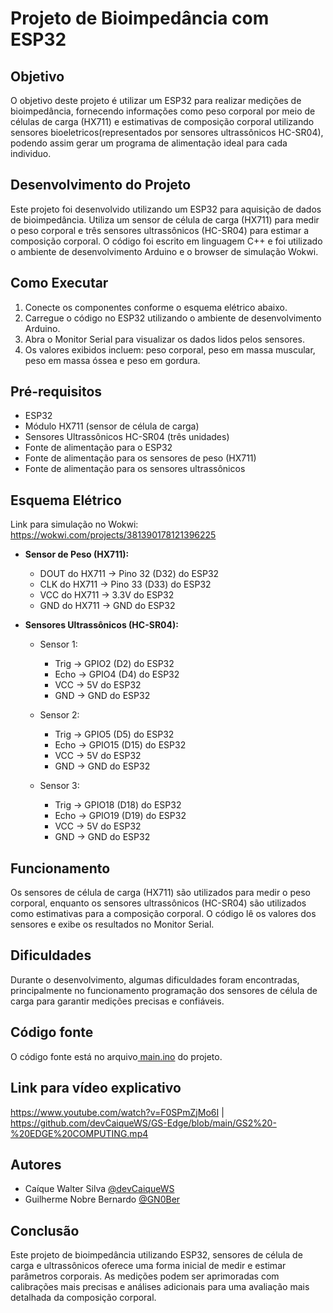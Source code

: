 # Projeto de Bioimpedância com ESP32

## Objetivo
O objetivo deste projeto é utilizar um ESP32 para realizar medições de bioimpedância, fornecendo informações como peso corporal por meio de células de carga (HX711) e estimativas de composição corporal utilizando sensores bioeletricos(representados por sensores ultrassônicos HC-SR04), podendo assim gerar um programa de alimentação ideal para cada individuo.

## Desenvolvimento do Projeto
Este projeto foi desenvolvido utilizando um ESP32 para aquisição de dados de bioimpedância. Utiliza um sensor de célula de carga (HX711) para medir o peso corporal e três sensores ultrassônicos (HC-SR04) para estimar a composição corporal. O código foi escrito em linguagem C++ e foi utilizado o ambiente de desenvolvimento Arduino e o browser de simulação Wokwi.

## Como Executar
1. Conecte os componentes conforme o esquema elétrico abaixo.
2. Carregue o código no ESP32 utilizando o ambiente de desenvolvimento Arduino.
3. Abra o Monitor Serial para visualizar os dados lidos pelos sensores.
4. Os valores exibidos incluem: peso corporal, peso em massa muscular, peso em massa óssea e peso em gordura.

## Pré-requisitos
- ESP32
- Módulo HX711 (sensor de célula de carga)
- Sensores Ultrassônicos HC-SR04 (três unidades)
- Fonte de alimentação para o ESP32
- Fonte de alimentação para os sensores de peso (HX711)
- Fonte de alimentação para os sensores ultrassônicos

## Esquema Elétrico
Link para simulação no Wokwi: <a href="https://wokwi.com/projects/381390178121396225">https://wokwi.com/projects/381390178121396225</a>
- **Sensor de Peso (HX711):**
  - DOUT do HX711 -> Pino 32 (D32) do ESP32
  - CLK do HX711 -> Pino 33 (D33) do ESP32
  - VCC do HX711 -> 3.3V do ESP32
  - GND do HX711 -> GND do ESP32

- **Sensores Ultrassônicos (HC-SR04):**
  - Sensor 1:
    - Trig -> GPIO2 (D2) do ESP32
    - Echo -> GPIO4 (D4) do ESP32
    - VCC -> 5V do ESP32
    - GND -> GND do ESP32

  - Sensor 2:
    - Trig -> GPIO5 (D5) do ESP32
    - Echo -> GPIO15 (D15) do ESP32
    - VCC -> 5V do ESP32
    - GND -> GND do ESP32

  - Sensor 3:
    - Trig -> GPIO18 (D18) do ESP32
    - Echo -> GPIO19 (D19) do ESP32
    - VCC -> 5V do ESP32
    - GND -> GND do ESP32

## Funcionamento
Os sensores de célula de carga (HX711) são utilizados para medir o peso corporal, enquanto os sensores ultrassônicos (HC-SR04) são utilizados como estimativas para a composição corporal. O código lê os valores dos sensores e exibe os resultados no Monitor Serial.

## Dificuldades
Durante o desenvolvimento, algumas dificuldades foram encontradas, principalmente no funcionamento programação dos sensores de célula de carga para garantir medições precisas e confiáveis.

## Código fonte
O código fonte está no arquivo<a href="https://github.com/devCaiqueWS/GS-Edge/blob/main/main.ino"> main.ino</a> do projeto.

## Link para vídeo explicativo
https://www.youtube.com/watch?v=F0SPmZjMo6I | https://github.com/devCaiqueWS/GS-Edge/blob/main/GS2%20-%20EDGE%20COMPUTING.mp4

## Autores

- Caíque Walter Silva [@devCaiqueWS](https://github.com/devCaiqueWS)
- Guilherme Nobre Bernardo [@GN0Ber](https://github.com/GN0Ber)

## Conclusão
Este projeto de bioimpedância utilizando ESP32, sensores de célula de carga e ultrassônicos oferece uma forma inicial de medir e estimar parâmetros corporais. As medições podem ser aprimoradas com calibrações mais precisas e análises adicionais para uma avaliação mais detalhada da composição corporal.
